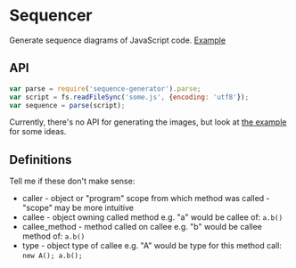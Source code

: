 Sequencer
=========

Generate sequence diagrams of JavaScript code. [Example](https://rawgit.com/johntron/sequencer/master/example/index.html)

API
---
```javascript
var parse = require('sequence-generator').parse;
var script = fs.readFileSync('some.js', {encoding: 'utf8'});
var sequence = parse(script);
```

Currently, there's no API for generating the images, but look at [the example](example/index.html) for some ideas.

Definitions
---
Tell me if these don't make sense:
* caller - object or "program" scope from which method was called - "scope" may be more intuitive
* callee - object owning called method e.g. "a" would be callee of: `a.b()`
* callee_method - method called on callee e.g. "b" would be callee method of: `a.b()`
* type - object type of callee e.g. "A" would be type for this method call: `new A(); a.b();`
